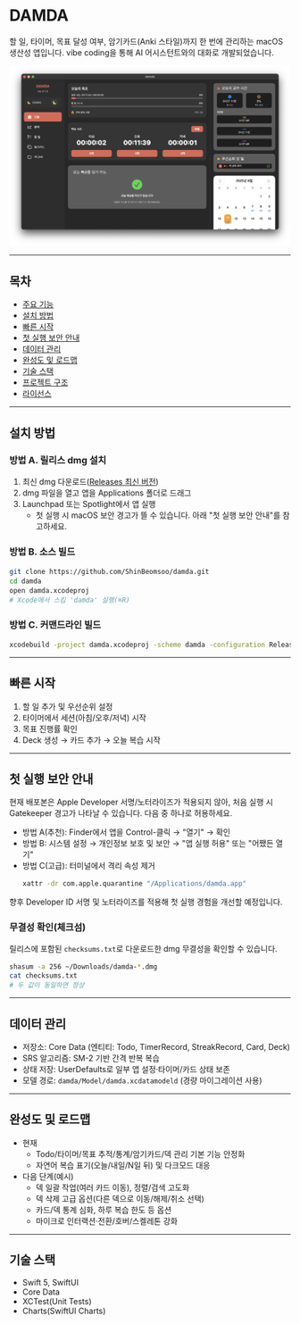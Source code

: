 # DAMDA

할 일, 타이머, 목표 달성 여부, 암기카드(Anki 스타일)까지 한 번에 관리하는 macOS 생산성 앱입니다. vibe coding을 통해 AI 어시스턴트와의 대화로 개발되었습니다.

![screenshot](docs/main.png)

---

## 목차
- [주요 기능](#주요-기능)
- [설치 방법](#설치-방법)
- [빠른 시작](#빠른-시작)
- [첫 실행 보안 안내](#첫-실행-보안-안내)
- [데이터 관리](#데이터-관리)
- [완성도 및 로드맵](#완성도-및-로드맵)
- [기술 스택](#기술-스택)
- [프로젝트 구조](#프로젝트-구조)
- [라이선스](#라이선스)

---

## 설치 방법

### 방법 A. 릴리스 dmg 설치
1. 최신 dmg 다운로드([Releases 최신 버전](https://github.com/ShinBeomsoo/damda/releases/latest))
2. dmg 파일을 열고 앱을 Applications 폴더로 드래그
3. Launchpad 또는 Spotlight에서 앱 실행  
   - 첫 실행 시 macOS 보안 경고가 뜰 수 있습니다. 아래 "첫 실행 보안 안내"를 참고하세요.

### 방법 B. 소스 빌드
```bash
git clone https://github.com/ShinBeomsoo/damda.git
cd damda
open damda.xcodeproj
# Xcode에서 스킴 'damda' 실행(⌘R)
```

### 방법 C. 커맨드라인 빌드
```bash
xcodebuild -project damda.xcodeproj -scheme damda -configuration Release build
```

---

## 빠른 시작
1. 할 일 추가 및 우선순위 설정
2. 타이머에서 세션(아침/오후/저녁) 시작
3. 목표 진행률 확인
4. Deck 생성 → 카드 추가 → 오늘 복습 시작

---

## 첫 실행 보안 안내

현재 배포본은 Apple Developer 서명/노터라이즈가 적용되지 않아, 처음 실행 시 Gatekeeper 경고가 나타날 수 있습니다. 다음 중 하나로 허용하세요.

- 방법 A(추천): Finder에서 앱을 Control-클릭 → "열기" → 확인
- 방법 B: 시스템 설정 → 개인정보 보호 및 보안 → "앱 실행 허용" 또는 "어쨌든 열기"
- 방법 C(고급): 터미널에서 격리 속성 제거
  ```bash
  xattr -dr com.apple.quarantine "/Applications/damda.app"
  ```

향후 Developer ID 서명 및 노터라이즈를 적용해 첫 실행 경험을 개선할 예정입니다.

### 무결성 확인(체크섬)
릴리스에 포함된 `checksums.txt`로 다운로드한 dmg 무결성을 확인할 수 있습니다.
```bash
shasum -a 256 ~/Downloads/damda-*.dmg
cat checksums.txt
# 두 값이 동일하면 정상
```

---

## 데이터 관리
- 저장소: Core Data (엔티티: Todo, TimerRecord, StreakRecord, Card, Deck)
- SRS 알고리즘: SM-2 기반 간격 반복 복습
- 상태 저장: UserDefaults로 일부 앱 설정·타이머/카드 상태 보존
- 모델 경로: `damda/Model/damda.xcdatamodeld` (경량 마이그레이션 사용)

---

## 완성도 및 로드맵
- 현재
  - Todo/타이머/목표 추적/통계/암기카드/덱 관리 기본 기능 안정화
  - 자연어 복습 표기(오늘/내일/N일 뒤) 및 다크모드 대응
- 다음 단계(예시)
  - 덱 일괄 작업(여러 카드 이동), 정렬/검색 고도화
  - 덱 삭제 고급 옵션(다른 덱으로 이동/해제/취소 선택)
  - 카드/덱 통계 심화, 하루 복습 한도 등 옵션
  - 마이크로 인터랙션·전환/호버/스켈레톤 강화

---

## 기술 스택
- Swift 5, SwiftUI
- Core Data
- XCTest(Unit Tests)
- Charts(SwiftUI Charts)
